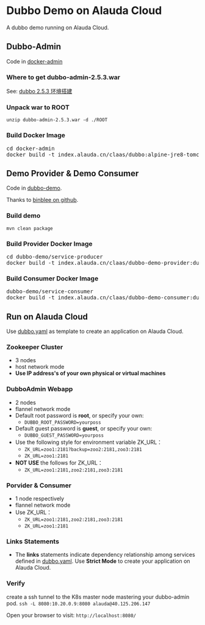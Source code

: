 # Dubbo Demo on Alauda Cloud


A dubbo demo running on Alauda Cloud. 

## Dubbo-Admin
Code in [docker-admin](docker-admin)

### Where to get dubbo-admin-2.5.3.war
See: [dubbo 2.5.3 环境搭建](http://www.jianshu.com/p/6541f277f467)

### Unpack war to ROOT  
`unzip dubbo-admin-2.5.3.war -d ./ROOT`

### Build Docker Image
<pre>
cd docker-admin
docker build -t index.alauda.cn/claas/dubbo:alpine-jre8-tomcat8-dubbo2.5.3 .
</pre>

## Demo Provider & Demo Consumer
Code in [dubbo-demo](dubbo-demo).

Thanks to [binblee on github](https://github.com/binblee/dubbo-docker).

### Build demo
`mvn clean package`

### Build Provider Docker Image
<pre>
cd dubbo-demo/service-producer
docker build -t index.alauda.cn/claas/dubbo-demo-provider:dubbo2.5.3 .
</pre>

### Build Consumer Docker Image
<pre>
dubbo-demo/service-consumer
docker build -t index.alauda.cn/claas/dubbo-demo-consumer:dubbo2.5.3 .
</pre>

## Run on Alauda Cloud
Use [dubbo.yaml](dubbo.yaml) as template to create an application on Alauda Cloud.

### Zookeeper Cluster
* 3 nodes
* host network mode
* **Use IP address's of your own physical or virtual machines**

### DubboAdmin Webapp
* 2 nodes
* flannel network mode
* Default root password is **root**, or specify your own:
	* `DUBBO_ROOT_PASSWORD=yourposs`
* Default guest password is **guest**, or specify your own:
	* `DUBBO_GUEST_PASSWORD=yourposs`
* Use the following style for environment variable ZK_URL：
	* `ZK_URL=zoo1:2181?backup=zoo2:2181,zoo3:2181`
	* `ZK_URL=zoo1:2181`
* **NOT USE** the follows for ZK_URL：
	* `ZK_URL=zoo1:2181,zoo2:2181,zoo3:2181`

### Porvider & Consumer 
* 1 node respectively
* flannel network mode
* Use ZK_URL：
	* `ZK_URL=zoo1:2181,zoo2:2181,zoo3:2181`
	* `ZK_URL=zoo1:2181`

### Links Statements 
* The **links** statements indicate dependency relationship among services defined in [dubbo.yaml](dubbo.yaml). Use **Strict Mode** to create your application on Alauda Cloud.

### Verify 
create a ssh tunnel to the K8s master node mastering your dubbo-admin pod.
`ssh -L 8080:10.20.0.9:8080 alauda@40.125.206.147`

Open your browser to visit:
`http://localhost:8080/`
